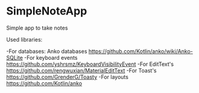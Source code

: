 # SimpleNoteApp
Simple app to take notes

Used libraries:

-For databases: Anko databases https://github.com/Kotlin/anko/wiki/Anko-SQLite
-For keyboard events https://github.com/yshrsmz/KeyboardVisibilityEvent
-For EditText's https://github.com/rengwuxian/MaterialEditText
-For Toast's https://github.com/GrenderG/Toasty
-For layouts https://github.com/Kotlin/anko
